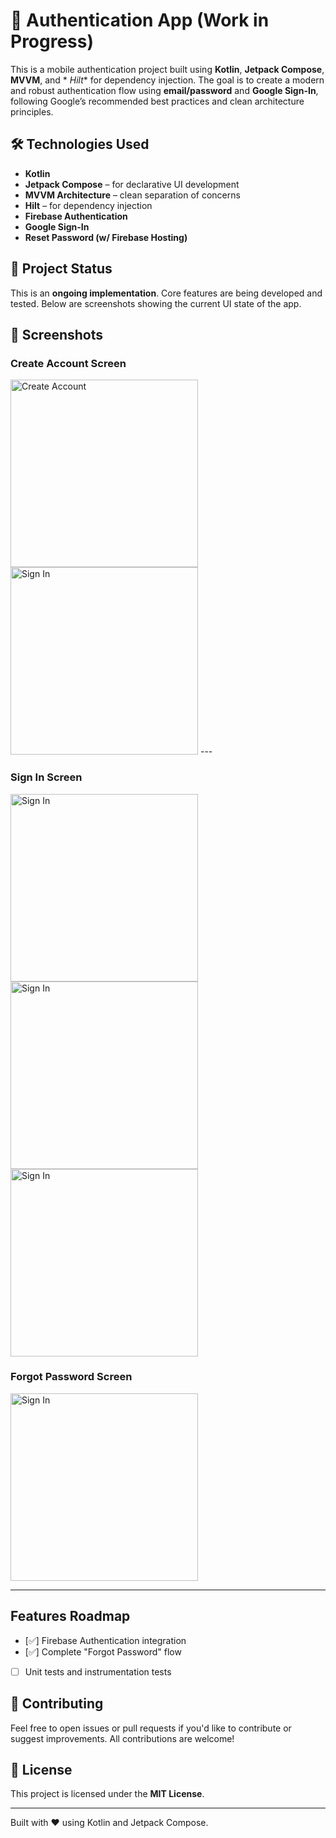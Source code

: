 # 🔐 Authentication App (Work in Progress)

This is a mobile authentication project built using **Kotlin**, **Jetpack Compose**, **MVVM**, and *
*Hilt** for dependency injection. The goal is to create a modern and robust authentication flow
using **email/password** and **Google Sign-In**, following Google’s recommended best practices and
clean architecture principles.

## 🛠️ Technologies Used

- **Kotlin**
- **Jetpack Compose** – for declarative UI development
- **MVVM Architecture** – clean separation of concerns
- **Hilt** – for dependency injection
- **Firebase Authentication**
- **Google Sign-In**
- **Reset Password (w/ Firebase Hosting)**

## 🚧 Project Status

This is an **ongoing implementation**. Core features are being developed and tested. Below are
screenshots showing the current UI state of the app.

## 📱 Screenshots

### Create Account Screen

<img src="app/src/main/java/com/example/authapp/assets/screenshots/ca.png" alt="Create Account" width="300"/>
<img src="app/src/main/java/com/example/authapp/assets/screenshots/signup.png" alt="Sign In" width="300"/>
---

### Sign In Screen

<img src="app/src/main/java/com/example/authapp/assets/screenshots/signin.png" alt="Sign In" width="300"/>
<img src="app/src/main/java/com/example/authapp/assets/screenshots/signingoogle.png" alt="Sign In" width="300"/>
<img src="app/src/main/java/com/example/authapp/assets/screenshots/signin.png" alt="Sign In" width="300"/>

### Forgot Password Screen

<img src="app/src/main/java/com/example/authapp/assets/screenshots/reset.png" alt="Sign In" width="300"/>

---

## Features Roadmap

- [✅] Firebase Authentication integration
- [✅] Complete "Forgot Password" flow
- [ ] Unit tests and instrumentation tests

## 🤝 Contributing

Feel free to open issues or pull requests if you'd like to contribute or suggest improvements. All
contributions are welcome!

## 📄 License

This project is licensed under the **MIT License**.

---

Built with ❤️ using Kotlin and Jetpack Compose.
